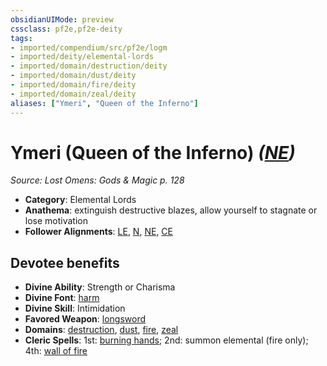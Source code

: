 ```yaml
---
obsidianUIMode: preview
cssclass: pf2e,pf2e-deity
tags:
- imported/compendium/src/pf2e/logm
- imported/deity/elemental-lords
- imported/domain/destruction/deity
- imported/domain/dust/deity
- imported/domain/fire/deity
- imported/domain/zeal/deity
aliases: ["Ymeri", "Queen of the Inferno"]
---
```

# Ymeri (Queen of the Inferno) *([NE](neutral-evil-b1.md))*  
*Source: Lost Omens: Gods & Magic p. 128*  

- **Category**: Elemental Lords
- **Anathema**: extinguish destructive blazes, allow yourself to stagnate or lose motivation
- **Follower Alignments**: [LE](lawful-evil-b1.md), [N](neutral-b1.md), [NE](neutral-evil-b1.md), [CE](chaotic-evil-b1.md)

## Devotee benefits

- **Divine Ability**: Strength or Charisma
- **Divine Font**: [harm](../../spells/harm.md)
- **Divine Skill**: Intimidation
- **Favored Weapon**: [longsword](../../equipment/items/longsword.md)
- **Domains**: [destruction](../domains.md#Destruction), [dust](../domains.md#Dust), [fire](../domains.md#Fire), [zeal](../domains.md#Zeal)
- **Cleric Spells**: 1st: [burning hands](../../spells/burning-hands.md); 2nd: summon elemental (fire only); 4th: [wall of fire](../../spells/wall-of-fire.md)
